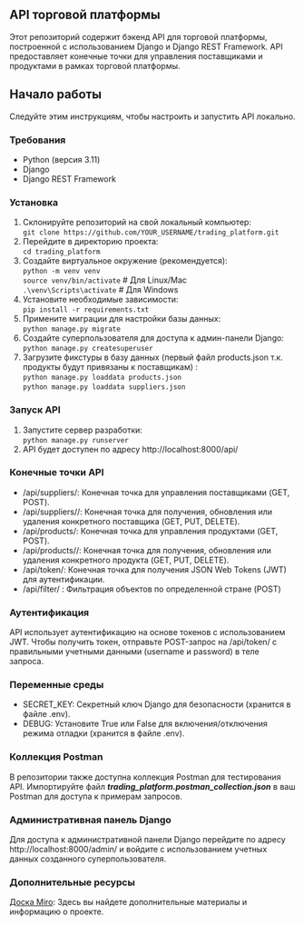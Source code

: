 ## API торговой платформы
Этот репозиторий содержит бэкенд API для торговой платформы, построенной с использованием Django и Django REST Framework. API предоставляет конечные точки для управления поставщиками и продуктами в рамках торговой платформы.
## Начало работы
Следуйте этим инструкциям, чтобы настроить и запустить API локально.
### Требования
+ Python (версия 3.11)
+ Django
+ Django REST Framework
### Установка
1. Склонируйте репозиторий на свой локальный компьютер:  
`git clone https://github.com/YOUR_USERNAME/trading_platform.git`
2. Перейдите в директорию проекта:  
`cd trading_platform`
3. Создайте виртуальное окружение (рекомендуется):  
`python -m venv venv`  
`source venv/bin/activate`  # Для Linux/Mac  
`.\venv\Scripts\activate`    # Для Windows
4. Установите необходимые зависимости:  
`pip install -r requirements.txt`
5. Примените миграции для настройки базы данных:  
`python manage.py migrate`
6. Создайте суперпользователя для доступа к админ-панели Django:  
`python manage.py createsuperuser`
7. Загрузите фикстуры в базу данных (первый файл products.json т.к. продукты будут привязаны к поставщикам) :  
`python manage.py loaddata products.json`  
`python manage.py loaddata suppliers.json`  

### Запуск API
1. Запустите сервер разработки:  
`python manage.py runserver`
2. API будет доступен по адресу http://localhost:8000/api/
### Конечные точки API
+ /api/suppliers/: Конечная точка для управления поставщиками (GET, POST).
+ /api/suppliers/<pk>/: Конечная точка для получения, обновления или удаления конкретного поставщика (GET, PUT, DELETE).
+ /api/products/: Конечная точка для управления продуктами (GET, POST).
+ /api/products/<pk>/: Конечная точка для получения, обновления или удаления конкретного продукта (GET, PUT, DELETE).
+ /api/token/: Конечная точка для получения JSON Web Tokens (JWT) для аутентификации.
+ /api/filter/ : Фильтрация объектов по определенной стране (POST)


### Аутентификация
API использует аутентификацию на основе токенов с использованием JWT. Чтобы получить токен, отправьте POST-запрос на /api/token/ с правильными учетными данными (username и password) в теле запроса.
### Переменные среды
+ SECRET_KEY: Секретный ключ Django для безопасности (хранится в файле .env).
+ DEBUG: Установите True или False для включения/отключения режима отладки (хранится в файле .env).
### Коллекция Postman
В репозитории также доступна коллекция Postman для тестирования API. Импортируйте файл **_trading_platform.postman_collection.json_** в ваш Postman для доступа к примерам запросов.
### Административная панель Django
Для доступа к административной панели Django перейдите по адресу http://localhost:8000/admin/ и войдите с использованием учетных данных созданного суперпользователя.
### Дополнительные ресурсы
[Доска Miro](https://miro.com/app/board/uXjVKN2t6e8=/?moveToWidget=3458764587977470240&cot=10): Здесь вы найдете дополнительные материалы и информацию о проекте.



